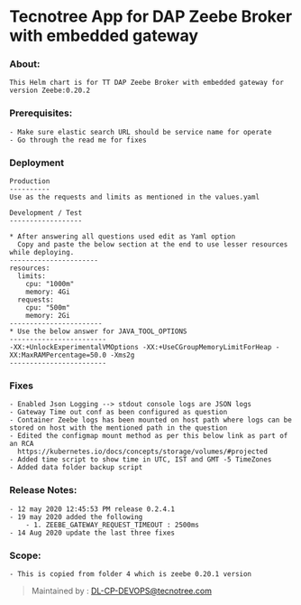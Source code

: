 # Tecnotree App for DAP Zeebe Broker with embedded gateway

### About:
    This Helm chart is for TT DAP Zeebe Broker with embedded gateway for version Zeebe:0.20.2
  
### Prerequisites:

    - Make sure elastic search URL should be service name for operate
    - Go through the read me for fixes

### Deployment

    Production
    ----------
    Use as the requests and limits as mentioned in the values.yaml
    
    Development / Test
    ------------------
    
    * After answering all questions used edit as Yaml option
      Copy and paste the below section at the end to use lesser resources while deploying.  
    ----------------------
    resources:
      limits:
        cpu: "1000m"
        memory: 4Gi
      requests:
        cpu: "500m"
        memory: 2Gi 
    -----------------------
    * Use the below answer for JAVA_TOOL_OPTIONS
    ------------------------
    -XX:+UnlockExperimentalVMOptions -XX:+UseCGroupMemoryLimitForHeap -XX:MaxRAMPercentage=50.0 -Xms2g
    ------------------------
 
### Fixes

    - Enabled Json Logging --> stdout console logs are JSON logs
    - Gateway Time out conf as been configured as question
    - Container Zeebe logs has been mounted on host path where logs can be stored on host with the mentioned path in the question
    - Edited the configmap mount method as per this below link as part of an RCA
      https://kubernetes.io/docs/concepts/storage/volumes/#projected
    - Added time script to show time in UTC, IST and GMT -5 TimeZones
    - Added data folder backup script

### Release Notes:

    - 12 may 2020 12:45:53 PM release 0.2.4.1
    - 19 may 2020 added the following
        - 1. ZEEBE_GATEWAY_REQUEST_TIMEOUT : 2500ms
    - 14 Aug 2020 update the last three fixes    

### Scope:
    - This is copied from folder 4 which is zeebe 0.20.1 version

> Maintained by  : DL-CP-DEVOPS@tecnotree.com



